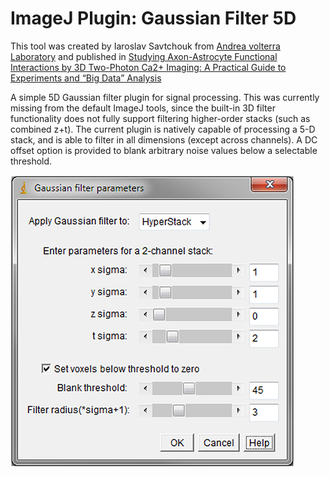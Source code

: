 # ImageJ Plugin: Gaussian Filter 5D

This tool was created by Iaroslav Savtchouk from [Andrea volterra Laboratory](https://wwwfbm.unil.ch/dnf/group/glia-an-active-synaptic-partner/member/volterra-andrea-volterra) and published in [Studying Axon-Astrocyte Functional Interactions by 3D Two-Photon Ca2+ Imaging: A Practical Guide to Experiments and “Big Data” Analysis](https://www.frontiersin.org/articles/10.3389/fncel.2018.00098/full)

A simple 5D Gaussian filter plugin for signal processing. This was currently missing from the default ImageJ tools, since the built-in 3D filter functionality does not fully support filtering higher-order stacks (such as combined z+t). The current plugin is natively capable of processing a 5-D stack, and is able to filter in all dimensions (except across channels). A DC offset option is provided to blank arbitrary noise values below a selectable threshold.

![](img\fncel-12-00098-g005.jpg)
